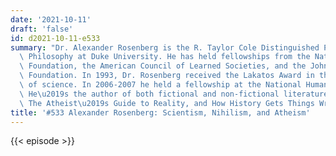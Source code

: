 ```yaml
---
date: '2021-10-11'
draft: 'false'
id: d2021-10-11-e533
summary: "Dr. Alexander Rosenberg is the R. Taylor Cole Distinguished Professor of\
  \ Philosophy at Duke University. He has held fellowships from the National Science\
  \ Foundation, the American Council of Learned Societies, and the John Simon Guggenheim\
  \ Foundation. In 1993, Dr. Rosenberg received the Lakatos Award in the philosophy\
  \ of science. In 2006-2007 he held a fellowship at the National Humanities Center.\
  \ He\u2019s the author of both fictional and non-fictional literature, including\
  \ The Atheist\u2019s Guide to Reality, and How History Gets Things Wrong."
title: '#533 Alexander Rosenberg: Scientism, Nihilism, and Atheism'
---
```

{{< episode >}}
